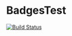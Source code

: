 # BadgesTest

[![Build Status](https://github.com/pedrogregorio99/BadgesTest/workflows/CI/badge.svg)](https://github.com/pedrogregorio99/BadgesTest/actions)

